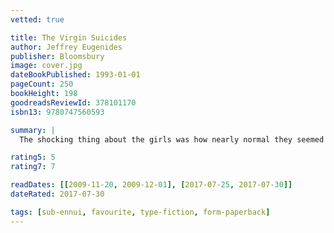 ```yaml
---
vetted: true

title: The Virgin Suicides
author: Jeffrey Eugenides
publisher: Bloomsbury
image: cover.jpg
dateBookPublished: 1993-01-01
pageCount: 250
bookHeight: 198
goodreadsReviewId: 378101170
isbn13: 9780747560593

summary: |
  The shocking thing about the girls was how nearly normal they seemed when their mother let them out for the one and only date of their lives. Twenty years on, their enigmatic personalities are embalmed in the memories of the boys who worshipped them and who now recall their shared adolescence: the brassiere draped over a crucifix belonging to the promiscuous Lux; the sisters' breath-taking appearance on the night of the dance; and the sultry, sleepy street across which they watched a family disintegrate and fragile lives disappear.

rating5: 5
rating7: 7

readDates: [[2009-11-20, 2009-12-01], [2017-07-25, 2017-07-30]]
dateRated: 2017-07-30

tags: [sub-ennui, favourite, type-fiction, form-paperback]
---
```

